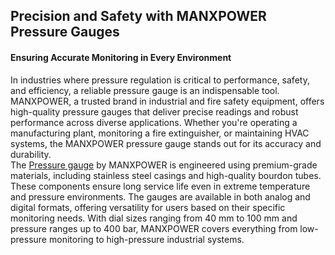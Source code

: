 <h2>Precision and Safety with MANXPOWER Pressure Gauges</h2>
<h4>Ensuring Accurate Monitoring in Every Environment</h4>
In industries where pressure regulation is critical to performance, safety, and efficiency, a reliable pressure gauge is an indispensable tool. MANXPOWER, a trusted brand in industrial and fire safety equipment, offers high-quality pressure gauges that deliver precise readings and robust performance across diverse applications. Whether you're operating a manufacturing plant, monitoring a fire extinguisher, or maintaining HVAC systems, the MANXPOWER pressure gauge stands out for its accuracy and durability.<br></ul>
The <a href="https://manximpex.com/fire-extinguisher-accessories-2/" title="Pressure gauge" alt"Pressure gauge" <a>Pressure gauge</a> by MANXPOWER is engineered using premium-grade materials, including stainless steel casings and high-quality bourdon tubes. These components ensure long service life even in extreme temperature and pressure environments. The gauges are available in both analog and digital formats, offering versatility for users based on their specific monitoring needs. With dial sizes ranging from 40 mm to 100 mm and pressure ranges up to 400 bar, MANXPOWER covers everything from low-pressure monitoring to high-pressure industrial systems.<br>
